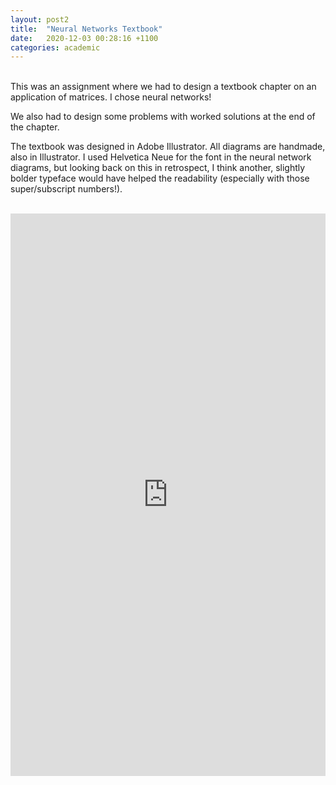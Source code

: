 ```yaml
---
layout: post2
title:  "Neural Networks Textbook"
date:   2020-12-03 00:28:16 +1100
categories: academic
---
```

<br>
This was an assignment where we had to design a textbook chapter on an application of matrices. I chose neural networks! 

We also had to design some problems with worked solutions at the end of the chapter. 

The textbook was designed in Adobe Illustrator. All diagrams are handmade, also in Illustrator. I used Helvetica Neue for the font in the neural network diagrams, but looking back on this in retrospect, I think another, slightly bolder typeface would have helped the readability (especially with those super/subscript numbers!).

<br>

<centre>
<iframe 
src="https://drive.google.com/file/d/1DuMyCPDXu_kqkTncv7q_Ln9pO_g0TMnV/preview" width="100%" height="900px" frameborder="0" allowfullscreen></iframe>
</centre>
